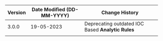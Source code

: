 | **Version** | **Date Modified (DD-MM-YYYY)** | **Change History**                                                 |
|-------------|--------------------------------|--------------------------------------------------------------------|
| 3.0.0       | 19-05-2023                     | Deprecating outdated IOC Based **Analytic Rules** 		            |  
|             |                                |                                                                    |

